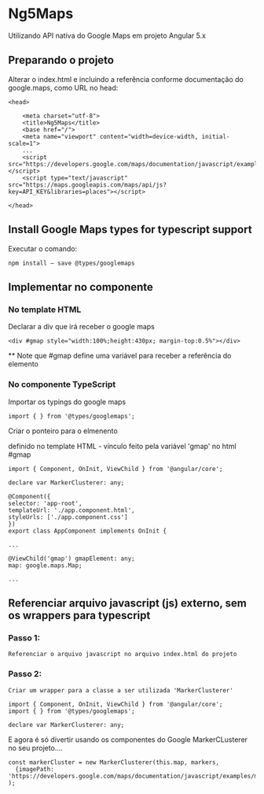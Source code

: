 # Ng5Maps

Utilizando API nativa do Google Maps em projeto Angular 5.x

## Preparando o projeto

Alterar o index.html e incluindo a referência conforme documentação do google.maps, como URL no head:

    <head>

        <meta charset="utf-8">
        <title>Ng5Maps</title>
        <base href="/">
        <meta name="viewport" content="width=device-width, initial-scale=1">
        ...
        <script src="https://developers.google.com/maps/documentation/javascript/examples/markerclusterer/markerclusterer.js"></script>
        <script type="text/javascript" src="https://maps.googleapis.com/maps/api/js?key=API_KEY&libraries=places"></script>

    </head> 

## Install Google Maps types for typescript support

Executar o comando:

    npm install — save @types/googlemaps


## Implementar no componente

### No template HTML

Declarar a div que irá receber o google maps

    <div #gmap style="width:100%;height:430px; margin-top:0.5%"></div>

** Note que #gmap define uma variável para receber a referência do elemento <div>

### No componente TypeScript

Importar os typings do google maps

    import { } from '@types/googlemaps';

Criar o ponteiro para o elmenento <div> definido no template HTML - vínculo feito pela variável 'gmap' no html #gmap
    
    import { Component, OnInit, ViewChild } from '@angular/core';

    declare var MarkerClusterer: any;

    @Component({
    selector: 'app-root',
    templateUrl: './app.component.html',
    styleUrls: ['./app.component.css']
    })
    export class AppComponent implements OnInit {
    
    ...

    @ViewChild('gmap') gmapElement: any;
    map: google.maps.Map;

    ...


## Referenciar arquivo javascript (js) externo, sem os wrappers para typescript

### Passo 1:
    
    Referenciar o arquivo javascript no arquivo index.html do projeto

### Passo 2:
    
    Criar um wrapper para a classe a ser utilizada 'MarkerClusterer'

    import { Component, OnInit, ViewChild } from '@angular/core';
    import { } from '@types/googlemaps';

    declare var MarkerClusterer: any;

E agora é só divertir usando os componentes do Google MarkerCLusterer no seu projeto....

    const markerCluster = new MarkerClusterer(this.map, markers,
      {imagePath: 'https://developers.google.com/maps/documentation/javascript/examples/markerclusterer/m'}
    );

